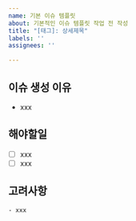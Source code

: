 ```yaml
---
name: 기본 이슈 템플릿
about: 기본적인 이슈 템플릿 작업 전 작성
title: "[태그]: 상세제목"
labels: ''
assignees: ''

---
```


## 이슈 생성 이유
  
  - xxx

## 해야할일
  
  - [ ] xxx
  - [ ] xxx

## 고려사항

    - xxx
